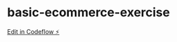 # basic-ecommerce-exercise

[Edit in Codeflow ⚡️](https://stackblitz.com/~/github.com/emilioparodi/basic-ecommerce-exercise)